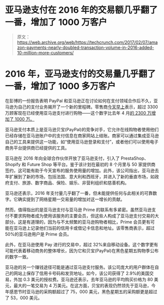 # 亚马逊支付在 2016 年的交易额几乎翻了一番，增加了 1000 万客户 

> 原文：<https://web.archive.org/web/https://techcrunch.com/2017/02/07/amazon-payments-nearly-doubled-transaction-volume-in-2016-added-10-million-more-customers/>

# 2016 年，亚马逊支付的交易量几乎翻了一番，增加了 1000 多万客户

在彭博的一份报告表明 PayPal 和亚马逊正在讨论如何在支付领域合作后不久，亚马逊为自己的支付业务揭开了一个新的里程碑。零售商[今天早上](https://web.archive.org/web/20221206143950/http://phoenix.corporate-ir.net/phoenix.zhtml?c=176060&p=irol-newsArticle&ID=2243559)表示，超过 3300 万顾客现在已经使用亚马逊支付进行购物——这个数字比去年 4 月[的 2300 万增加了 1000 万。](https://web.archive.org/web/20221206143950/https://beta.techcrunch.com/2016/04/04/amazon-takes-on-paypal-and-others-with-launch-of-amazon-payments-partner-program/)

亚马逊支付本质上是亚马逊贝宝(PayPal)的竞争对手，它允许在线购物者使用他们已经存储在亚马逊账户中的支付信息在商家网站上结账。商家可以通过集成亚马逊自己的工具来提供这一功能，如“使用亚马逊登录和支付”，或者他们可以使用电子商务平台提供商已经提供的工具。

亚马逊在 2016 年向全球合作伙伴开放了亚马逊支付，引入了 PrestaShop、Shopify 和 Future Shop 等平台。鉴于该计划在最初的 8 个月里与 50 家提供商签约，这可能有助于今天宣布的服务使用量的增加。此外，该公司指出，亚马逊去年扩展到了新的市场，包括法国、意大利和西班牙，并进入了新的垂直市场，如政府支付、旅游、数字商品、保险、娱乐、非营利组织和慈善机构。

亚马逊还表示，2016 年支付量几乎翻了一番，但未能提供任何与此相关的可靠数字。它确实提到了网络星期一交易量的增加对这一增长的贡献。

然而，值得指出的是亚马逊支付与亚马逊 Prime 的联系有多紧密。虽然亚马逊支付不要求购物者成为使用该服务的主要会员，但这些人构成了亚马逊支付交易的大部分。这是有道理的，因为与不太频繁的亚马逊购物者相比，Prime 会员更有可能在亚马逊上记录他们当前的信用卡或借记卡信息和地址。该零售商表示，超过 50%的亚马逊用户是 Prime 会员。

此外，在亚马逊使用 Pay 进行的交易中，超过 32%来自移动设备。这个数字更有可能代表着移动商务的整体增长，因为它和贝宝(PayPal)在黑色星期五购物季公布的数字一致。

亚马逊的另一个赚钱途径可能是通过亚马逊支付服务。该公司庞大的用户群体在自己的网站上保存了信用卡号码和发货地址。如今，该公司获得了 2.9%的美国交易，外加 0.3 美元的授权费。亚马逊还表示，去年亚马逊的平均购买价格为 80 美元，最大的一笔交易为 4 万美元。在这方面，贝宝的表现仍然领先于亚马逊，今年感恩节时亚马逊的采购额超过了 75，000 美元，黑色星期五的采购额更是超过了 53，000 美元。